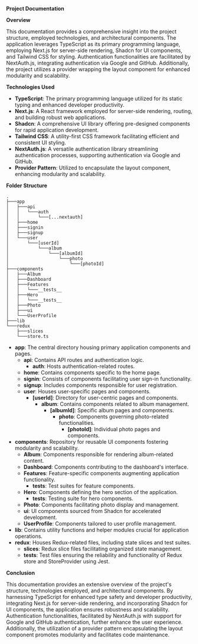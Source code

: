**Project Documentation**

**Overview**

This documentation provides a comprehensive insight into the project structure, employed technologies, and architectural components. The application leverages TypeScript as its primary programming language, employing Next.js for server-side rendering, Shadcn for UI components, and Tailwind CSS for styling. Authentication functionalities are facilitated by NextAuth.js, integrating authentication via Google and GitHub. Additionally, the project utilizes a provider wrapping the layout component for enhanced modularity and scalability.

**Technologies Used**

- **TypeScript**: The primary programming language utilized for its static typing and enhanced developer productivity.
- **Next.js**: A React framework employed for server-side rendering, routing, and building robust web applications.
- **Shadcn**: A comprehensive UI library offering pre-designed components for rapid application development.
- **Tailwind CSS**: A utility-first CSS framework facilitating efficient and consistent UI styling.
- **NextAuth.js**: A versatile authentication library streamlining authentication processes, supporting authentication via Google and GitHub.
- **Provider Pattern**: Utilized to encapsulate the layout component, enhancing modularity and scalability.

**Folder Structure**

```
.
├───app
│   ├───api
│   │   └───auth
│   │       └───[...nextauth]
│   ├───home
│   ├───signin
│   ├───signup
│   └───user
│       └───[userId]
│           └───album
│               └───[albumId]
│                   └───photo
│                       └───[photoId]
├───components
│   ├───Album
│   ├───Dashboard
│   ├───Features
│   │   └───__tests__
│   ├───Hero
│   │   └───__tests__
│   ├───Photo
│   ├───ui
│   └───UserProfile
├───lib
└───redux
    ├───slices
    └───store.ts
```

- **app**: The central directory housing primary application components and pages.
  - **api**: Contains API routes and authentication logic.
    - **auth**: Hosts authentication-related routes.
  - **home**: Contains components specific to the home page.
  - **signin**: Consists of components facilitating user sign-in functionality.
  - **signup**: Includes components responsible for user registration.
  - **user**: Houses user-specific pages and components.
    - **[userId]**: Directory for user-centric pages and components.
      - **album**: Contains components related to album management.
        - **[albumId]**: Specific album pages and components.
          - **photo**: Components governing photo-related functionalities.
            - **[photoId]**: Individual photo pages and components.
- **components**: Repository for reusable UI components fostering modularity and scalability.
  - **Album**: Components responsible for rendering album-related content.
  - **Dashboard**: Components contributing to the dashboard's interface.
  - **Features**: Feature-specific components augmenting application functionality.
    - **__tests__**: Test suites for feature components.
  - **Hero**: Components defining the hero section of the application.
    - **__tests__**: Testing suite for hero components.
  - **Photo**: Components facilitating photo display and management.
  - **ui**: UI components sourced from Shadcn for accelerated development.
  - **UserProfile**: Components tailored to user profile management.
- **lib**: Contains utility functions and helper modules crucial for application operations.
- **redux**: Houses Redux-related files, including state slices and test suites.
  - **slices**: Redux slice files facilitating organized state management.
  - **__tests__**: Test files ensuring the reliability and functionality of Redux store and StoreProvider using Jest.

**Conclusion**

This documentation provides an extensive overview of the project's structure, technologies employed, and architectural components. By harnessing TypeScript for enhanced type safety and developer productivity, integrating Next.js for server-side rendering, and incorporating Shadcn for UI components, the application ensures robustness and scalability. Authentication functionalities, facilitated by NextAuth.js with support for Google and GitHub authentication, further enhance the user experience. Additionally, the utilization of a provider pattern encapsulating the layout component promotes modularity and facilitates code maintenance.